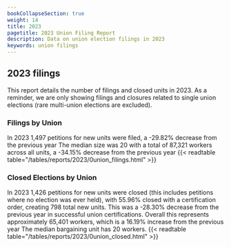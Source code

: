```yaml
---
bookCollapseSection: true
weight: 14
title: 2023
pagetitle: 2023 Union Filing Report
description: Data on union election filings in 2023
keywords: union filings
---
```


## 2023 filings

This report details the number of filings and closed units in 2023. As a reminder, we are only showing filings and closures related to single union elections (rare multi-union elections are excluded).

### Filings by Union
In 2023 1,497 petitions for new units were filed, a -29.82% decrease from the previous year The median size was 20 with a total of 87,321 workers across all units, a -34.15% decrease from the previous year
{{< readtable table="/tables/reports/2023/0union_filings.html" >}}

### Closed Elections by Union
In 2023 1,426 petitions for new units were closed (this includes petitions where no election was ever held), with 55.96% closed with a certification order, creating 798 total new units. This was a -28.30% decrease from the previous year in successful union certifications. Overall this represents approximately 65,401 workers, which is a 16.19% increase from the previous year The median bargaining unit has 20 workers.
{{< readtable table="/tables/reports/2023/0union_closed.html" >}}
